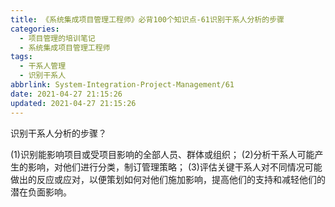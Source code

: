 ```yaml
---
title: 《系统集成项目管理工程师》必背100个知识点-61识别干系人分析的步骤
categories:
  - 项目管理的培训笔记
  - 系统集成项目管理工程师
tags:
  - 干系人管理
  - 识别干系人
abbrlink: System-Integration-Project-Management/61
date: 2021-04-27 21:15:26
updated: 2021-04-27 21:15:26
---
```


识别干系人分析的步骤？

(1)识别能影响项目或受项目影响的全部人员、群体或组织；
(2)分析干系人可能产生的影响，对他们进行分类，制订管理策略；
(3)评估关键干系人对不同情况可能做出的反应或应对，以便策划如何对他们施加影响，提高他们的支持和减轻他们的潜在负面影响。
